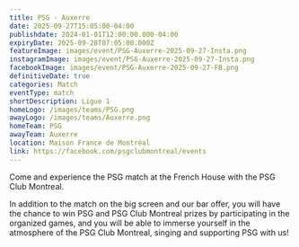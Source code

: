 ```yaml
---
title: PSG - Auxerre
date: 2025-09-27T15:05:00-04:00
publishdate: 2024-01-01T12:00:00.000-04:00
expiryDate: 2025-09-28T07:05:00.000Z
featureImage: images/event/PSG-Auxerre-2025-09-27-Insta.png
instagramImage: images/event/PSG-Auxerre-2025-09-27-Insta.png
facebookImage: images/event/PSG-Auxerre-2025-09-27-FB.png
definitiveDate: true
categories: Match
eventType: match
shortDescription: Ligue 1
homeLogo: /images/teams/PSG.png
awayLogo: /images/teams/Auxerre.png
homeTeam: PSG
awayTeam: Auxerre
location: Maison France de Montréal
link: https://facebook.com/psgclubmontreal/events
---
```


Come and experience the PSG match at the French House with the PSG Club Montreal.

In addition to the match on the big screen and our bar offer, you will have the chance to win PSG and PSG Club Montreal prizes by participating in the organized games, and you will be able to immerse yourself in the atmosphere of the PSG Club Montreal, singing and supporting PSG with us!
